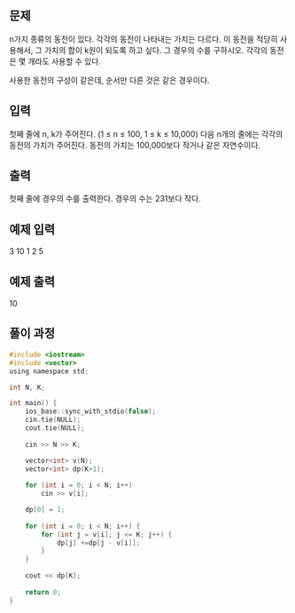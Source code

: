 ## 문제

n가지 종류의 동전이 있다. 각각의 동전이 나타내는 가치는 다르다. 이 동전을 적당히 사용해서, 그 가치의 합이 k원이 되도록 하고 싶다. 그 경우의 수를 구하시오. 각각의 동전은 몇 개라도 사용할 수 있다.

사용한 동전의 구성이 같은데, 순서만 다른 것은 같은 경우이다.

## 입력

첫째 줄에 n, k가 주어진다. (1 ≤ n ≤ 100, 1 ≤ k ≤ 10,000) 다음 n개의 줄에는 각각의 동전의 가치가 주어진다. 동전의 가치는 100,000보다 작거나 같은 자연수이다.

## 출력

첫째 줄에 경우의 수를 출력한다. 경우의 수는 231보다 작다.

## 예제 입력

3 10
1
2
5

## 예제 출력

10

## 풀이 과정

```c
#include <iostream>
#include <vector>
using namespace std;

int N, K;

int main() {
    ios_base::sync_with_stdio(false);
    cin.tie(NULL);
    cout.tie(NULL);
    
    cin >> N >> K;

    vector<int> v(N);
	vector<int> dp(K+1);
	
	for (int i = 0; i < N; i++)
		cin >> v[i];

	dp[0] = 1;
	
	for (int i = 0; i < N; i++) {
		for (int j = v[i]; j <= K; j++) { 
			dp[j] +=dp[j - v[i]];
		}
	}
	
	cout << dp[K];
    
    return 0;
}
```
